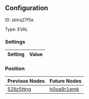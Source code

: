 # <nil>
## Configuration
ID:  zbtrq27f5e

Type: EVAL 


### Settings
| Setting | Value  |
| :------------------------ | ---------------------------------------- |
 




### Position
| Previous Nodes | Future Nodes |
| :------------- | ------------ |
| [52llz5ttng](./52llz5ttng.md) | [h0oa9r1emk](./h0oa9r1emk.md) |